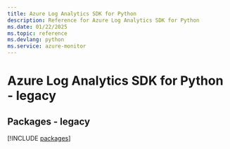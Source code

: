 ```yaml
---
title: Azure Log Analytics SDK for Python
description: Reference for Azure Log Analytics SDK for Python
ms.date: 01/22/2025
ms.topic: reference
ms.devlang: python
ms.service: azure-monitor
---
```

# Azure Log Analytics SDK for Python - legacy
## Packages - legacy
[!INCLUDE [packages](log-analytics-index.md)]